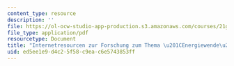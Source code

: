 ```yaml
---
content_type: resource
description: ''
file: https://ol-ocw-studio-app-production.s3.amazonaws.com/courses/21g-410-advanced-german-professional-communication-spring-2017/ed5ee1e9d4c25f58c9eac6e5743853ff_21G_410s17_W10_M28.pdf
file_type: application/pdf
resourcetype: Document
title: "Internetresourcen zur Forschung zum Thema \u201CEnergiewende\u201D"
uid: ed5ee1e9-d4c2-5f58-c9ea-c6e5743853ff
---
```


